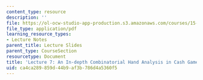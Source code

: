 ```yaml
---
content_type: resource
description: ''
file: https://ol-ocw-studio-app-production.s3.amazonaws.com/courses/15-s50-how-to-win-at-texas-holdem-poker-january-iap-2016/ca4ca289859d44b9af3b786d4a5360f5_MIT15_S50IAP16_L7.pdf
file_type: application/pdf
learning_resource_types:
- Lecture Notes
parent_title: Lecture Slides
parent_type: CourseSection
resourcetype: Document
title: 'Lecture 7: An In-depth Combinatorial Hand Analysis in Cash Games'
uid: ca4ca289-859d-44b9-af3b-786d4a5360f5
---
```

